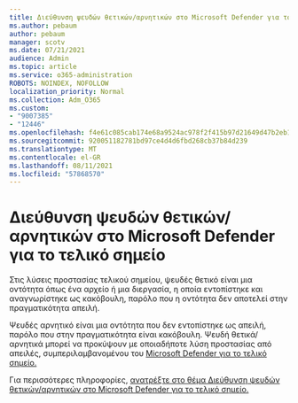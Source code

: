 ```yaml
---
title: Διεύθυνση ψευδών θετικών/αρνητικών στο Microsoft Defender για το τελικό σημείο
ms.author: pebaum
author: pebaum
manager: scotv
ms.date: 07/21/2021
audience: Admin
ms.topic: article
ms.service: o365-administration
ROBOTS: NOINDEX, NOFOLLOW
localization_priority: Normal
ms.collection: Adm_O365
ms.custom:
- "9007385"
- "12446"
ms.openlocfilehash: f4e61c085cab174e68a9524ac978f2f415b97d21649d47b2eb16f24abe83f828
ms.sourcegitcommit: 920051182781bd97ce4d4d6fbd268cb37b84d239
ms.translationtype: MT
ms.contentlocale: el-GR
ms.lasthandoff: 08/11/2021
ms.locfileid: "57868570"
---
```

# <a name="address-false-positivesnegatives-in-microsoft-defender-for-endpoint"></a>Διεύθυνση ψευδών θετικών/αρνητικών στο Microsoft Defender για το τελικό σημείο

Στις λύσεις προστασίας τελικού σημείου, ψευδές θετικό είναι μια οντότητα όπως ένα αρχείο ή μια διεργασία, η οποία εντοπίστηκε και αναγνωρίστηκε ως κακόβουλη, παρόλο που η οντότητα δεν αποτελεί στην πραγματικότητα απειλή. 

Ψευδές αρνητικό είναι μια οντότητα που δεν εντοπίστηκε ως απειλή, παρόλο που στην πραγματικότητα είναι κακόβουλη. Ψευδή θετικά/αρνητικά μπορεί να προκύψουν με οποιαδήποτε λύση προστασίας από απειλές, συμπεριλαμβανομένου του [Microsoft Defender για το τελικό σημείο.](https://docs.microsoft.com/microsoft-365/security/defender-endpoint/microsoft-defender-endpoint)

Για περισσότερες πληροφορίες, [ανατρέξτε στο θέμα Διεύθυνση ψευδών θετικών/αρνητικών στο Microsoft Defender για το τελικό σημείο.](https://docs.microsoft.com/microsoft-365/security/defender-endpoint/defender-endpoint-false-positives-negatives)
